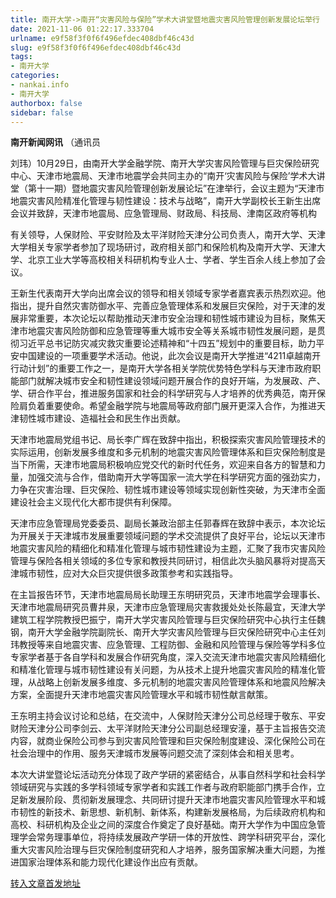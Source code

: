 ```yaml
---
title: 南开大学->南开“灾害风险与保险”学术大讲堂暨地震灾害风险管理创新发展论坛举行 | nankai.info
date: 2021-11-06 01:22:17.333704
urlname: e9f58f3f0f6f496efdec408dbf46c43d
slug: e9f58f3f0f6f496efdec408dbf46c43d
tags: 
- 南开大学
categories:
- nankai.info
- 南开大学
authorbox: false
sidebar: false
---
```

**南开新闻网讯** （通讯员

刘玮）10月29日，由南开大学金融学院、南开大学灾害风险管理与巨灾保险研究中心、天津市地震局、天津市地震学会共同主办的“南开‘灾害风险与保险’学术大讲堂（第十一期）暨地震灾害风险管理创新发展论坛”在津举行，会议主题为“天津市地震灾害风险精准化管理与韧性建设：技术与战略”，南开大学副校长王新生出席会议并致辞，天津市地震局、应急管理局、财政局、科技局、津南区政府等机构
<!--more-->
有关领导，人保财险、平安财险及太平洋财险天津分公司负责人，南开大学、天津大学相关专家学者参加了现场研讨，政府相关部门和保险机构及南开大学、天津大学、北京工业大学等高校相关科研机构专业人士、学者、学生百余人线上参加了会议。

王新生代表南开大学向出席会议的领导和相关领域专家学者嘉宾表示热烈欢迎。他指出，提升自然灾害防御水平、完善应急管理体系和发展巨灾保险，对于天津的发展非常重要，本次论坛以帮助推动天津市安全治理和韧性城市建设为目标，聚焦天津市地震灾害风险防御和应急管理等重大城市安全等关系城市韧性发展问题，是贯彻习近平总书记防灾减灾救灾重要论述精神和“十四五”规划中的重要目标，助力平安中国建设的一项重要学术活动。他说，此次会议是南开大学推进“4211卓越南开行动计划”的重要工作之一，是南开大学各相关学院优势特色学科与天津市政府职能部门就解决城市安全和韧性建设领域问题开展合作的良好开端，为发展政、产、学、研合作平台，推进服务国家和社会的科学研究与人才培养的优秀典范，南开保险肩负着重要使命。希望金融学院与地震局等政府部门展开更深入合作，为推进天津韧性城市建设、造福社会和民生作出贡献。

天津市地震局党组书记、局长李广辉在致辞中指出，积极探索灾害风险管理技术的实际运用，创新发展多维度和多元机制的地震灾害风险管理体系和巨灾保险制度是当下所需，天津市地震局积极响应党交代的新时代任务，欢迎来自各方的智慧和力量，加强交流与合作，借助南开大学等国家一流大学在科学研究方面的强劲实力，力争在灾害治理、巨灾保险、韧性城市建设等领域实现创新性突破，为天津市全面建设社会主义现代化大都市提供有利保障。

天津市应急管理局党委委员、副局长兼政治部主任郭春辉在致辞中表示，本次论坛为开展关于天津城市发展重要领域问题的学术交流提供了良好平台，论坛以天津市地震灾害风险的精细化和精准化管理与城市韧性建设为主题，汇聚了我市灾害风险管理与保险各相关领域的多位专家和教授共同研讨，相信此次头脑风暴将对提高天津城市韧性，应对大众巨灾提供很多政策参考和实践指导。

在主旨报告环节，天津市地震局局长助理王东明研究员，天津市地震学会理事长、天津市地震局研究员曹井泉，天津市应急管理局灾害救援处处长陈最宜，天津大学建筑工程学院教授巴振宁，南开大学灾害风险管理与巨灾保险研究中心执行主任魏钢，南开大学金融学院副院长、南开大学灾害风险管理与巨灾保险研究中心主任刘玮教授等来自地震灾害、应急管理、工程防御、金融和风险管理与保险等学科多位专家学者基于各自学科和发展合作研究角度，深入交流天津市地震灾害风险精细化和精准化管理与城市韧性建设有关问题，为从技术上提升地震灾害风险的精准化管理，从战略上创新发展多维度、多元机制的地震灾害风险管理体系和地震风险解决方案，全面提升天津市地震灾害风险管理水平和城市韧性献言献策。

王东明主持会议讨论和总结，在交流中，人保财险天津分公司总经理于敬东、平安财险天津分公司李剑云、太平洋财险天津分公司副总经理安潼，基于主旨报告交流内容，就商业保险公司参与到灾害风险管理和巨灾保险制度建设、深化保险公司在社会治理中的作用、服务天津城市发展等问题交流了深刻体会和相关思考。

本次大讲堂暨论坛活动充分体现了政产学研的紧密结合，从事自然科学和社会科学领域研究与实践的多学科领域专家学者和实践工作者与政府职能部门携手合作，立足新发展阶段、贯彻新发展理念、共同研讨提升天津市地震灾害风险管理水平和城市韧性的新技术、新思想、新机制、新体系，构建新发展格局，为后续政府机构和高校、科研机构及企业之间的深度合作奠定了良好基础。南开大学作为中国应急管理学会常务理事单位，将持续发展政产学研一体的开放性、跨学科研究平台，深化重大灾害风险治理与巨灾保险制度研究和人才培养，服务国家解决重大问题，为推进国家治理体系和能力现代化建设作出应有贡献。



[转入文章首发地址](http://news.nankai.edu.cn/ywsd/system/2021/11/02/030048618.shtml)